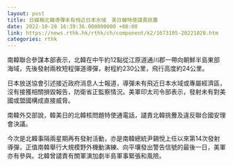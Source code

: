 ```yaml
---
layout: post
title: 日媒稱北韓導彈未有飛近日本水域　美日韓特使譴責挑釁
date: 2022-10-28 16:39:36.000000000 +08:00
link: https://news.rthk.hk/rthk/ch/component/k2/1673105-20221028.htm
categories: rthk
---
```


南韓聯合參謀本部表示，北韓在中午約12點從江原道通川郡一帶向朝鮮半島東部海域，先後發射兩枚短程彈道導彈，射程約230公里，飛行高度約24公里。

日本放送協會引述接近政府消息人士報道，導彈未有飛近日本水域或專屬經濟區，沒有接獲相關損毀報告，防衛省正監察情況。美軍印太司令部表示，發射未有對美國或盟國構成直接威脅。

南韓外交部說，韓美日的北韓核問題特使通電話，譴責北韓挑釁及違反聯合國安理會決議。

今次是北韓事隔兩星期再有發射活動，亦是南韓總統尹錫悅上任以來第14次發射導彈，正值南韓舉行大規模野外機動演練、向平壤發出警告信號的最後一日，美軍亦有參與。北韓曾譴責有關軍演加劇半島軍事緊張和風險。
